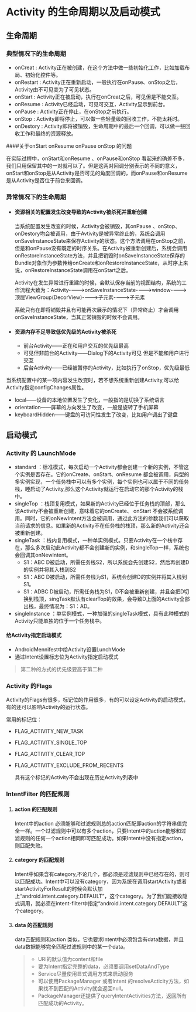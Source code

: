 # Activity 的生命周期以及启动模式

## 生命周期

### 典型情况下的生命周期

- onCreat : Activity正在被创建，在这个方法中做一些初始化工作，比如加载布局、初始化控件等。
- onRestart : Activity正在重新启动，一般执行在onPause、onStop之后，Activity由不可见变为了可见状态。
- onStart : Activity正在被启动，执行在onCreat之后，可见但是不能交互。
- onResume : Activity已经启动，可见可交互，Activity显示到前台。
- onPause : Activity正在停止，在onStop之前执行。
- onStop : Activity即将停止，可以做一些轻量级的回收工作，不能太耗时。
- onDestory : Activity即将被销毁，生命周期中的最后一个回调，可以做一些回收工作和最终的资源释放。


####关于onStart   onResume  onPause  onStop  的问题

在实际过程中，onStart和onResume 、onPause和onStop  看起来的确差不多，我们只用保留其中的一对就可以了。但是这两对回调分别表示的不同的意义，onStart和onStop是从Activity是否可见的角度回调的，而onPause和onResume是从Activity是否位于前台来回调。

### 异常情况下的生命周期

- #### 资源相关的配置发生改变导致的Activity被杀死并重新创建

  当系统配置发生改变的时候，Activity会被销毁，其onPause 、onStop、onDestory均会被调用，由于Avtivity是被异常终止的，系统会调用onSaveInstanceState来保存Activity的状态。这个方法调用在onStop之前，但是和onPause没有既定的时序关系。在Activity被重新创建后，系统会调用onRestoreInstanceState方法，并且把销毁时onSaveInstanceState保存的Bundle对象作为参数传给onCreate和onRestoreInstanceState，从时序上来说，onRestoreInstanceState调用在onStart之后。

  Activity在发生异常进行重建的时候，会默认保存当前的视图结构，系统的工作流程大致为：Activity---->onSaveInstanceState---->window---->顶层ViewGroup(DecorView)---->子元素---->子元素

  系统只有在即将销毁并且有可能再次展示的情况下（异常终止）才会调用onSaveInstanceState，当其正常销毁的时候不会调用。

- #### 资源内存不足导致低优先级的Activity被杀死

  - 前台Activity——正在和用户交互的优先级最高
  - 可见但非前台的Activity——Dialog下的Activity可见 但是不能和用户进行交互
  - 后台Activity——已经被暂停的Activity，比如执行了onStop，优先级最低

当系统配置中的某一项内容发生改变时，若不想系统重新创建Activity,可以给Activity指定configChanges属性。

- local——设备的本地位置发生了变化，一般指的是切换了系统语言
- orientation——屏幕的方向发生了改变，一般是旋转了手机屏幕
- keyboardHidden——键盘的可访问性发生了改变，比如用户调出了键盘

## 启动模式

### Activity 的 LaunchMode

- standard ：标准模式，每次启动一个Activity都会创建一个新的实例，不管这个实例是否存在。它的onCreate、onStart、onResume 都会被调用，典型的多实例实现，一个任务栈中可以有多个实例，每个实例也可以属于不同的任务栈，睡启动了Activity,那么这个Activity就运行在启动它的那个Activity的栈中。
- singleTop ：栈顶复用模式，如果新的Activity已经位于任务栈的顶部，那么该Activity不会被重新创建，意味着它的onCreate、 onStart 不会被系统调用。同时，它的onNewIntent方法会被调用，通过此方法的参数我们可以获取当前请求的信息。如果新的Activity不在任务栈的栈顶，那么新的Activity还会被重新创建。
- singleTask ：栈内复用模式，一种单实例模式。只要Activity在一个栈中存在，那么多次启动此Activity都不会创建新的实例，和singleTop一样，系统也会回调其onNewIntent。
  - S1：ABC        D被启动，所需任务栈S2，所以系统会先创建S2，然后再创建D的实例并将其入栈到S2
  - S1：ABC        D被启动，所需任务栈为S1，系统会创建D的实例并将其入栈到S1。
  - S1：ADBC      D被启动，所需任务栈为S1，D不会被重新创建，并且会把D切换到栈顶，singTask默认有clearTop的效果，会导致D上面的Activity全部出栈，最终情况为：S1：AD。
- singleInstance ：单实例模式，一种加强的singleTask模式，具有此种模式的Activity只能单独的位于一个任务栈中。

#### 给Activity指定启动模式

- AndroidMennifest中给Activity设置LunchMode
- 通过Intent设置标志位为Activity指定启动模式

> 第二种的方式的优先级要高于第二种

### Activity 的Flags

Activity的Flags有很多，标记位的作用很多，有的可以设定Activity的启动模式，有的还可以影响Activity的运行状态。

常用的标记位：

- FLAG_ACTIVITY_NEW_TASK

- FLAG_ACTIVITY_SINGLE_TOP

- FLAG_ACTIVITY_CLEAR_TOP

- FLAG_ACTIVITY_EXCLUDE_FROM_RECENTS

  具有这个标记的Activity不会出现在历史Activity列表中

### IntentFilter 的匹配规则

1. #### action 的匹配规则

   Intent中的action 必须能够和过滤规则总的action匹配即action的字符串值完全一样。一个过滤规则中可以有多个action，只要Intent中的action能够和过滤规则的任何一个action相同即可匹配成功。如果Intent中没有指定action，则匹配失败。

2. #### category 的匹配规则

   Intent中如果含有category,不论几个，都必须是过滤规则中已经存在的，则可以匹配成功。Intent中可以没有category，因为系统在调用startActivity或者startActivityForResult的时候会默认加上“android.intent.category.DEFAULT”，这个category。为了我们能接收隐式调用，就必须在intent-filter中指定“android.intent.category.DEFAULT”这个category。

3. #### data 的匹配规则

   data匹配规则和action 类似，它也要求Intent中必须包含有data数据，并且data数据能够完全匹配过滤规则中的某一个data。

   > - URI的默认值为content和file
   > - 要为Intent指定完整的data，必须要调用setDataAndType
   > - Service尽量使用显式调用方式来启动服务
   > - 可以使用PackageManager 或者Intent 的resolveActicity方法，如果找不到匹配的Activity就会返回null。
   > - PackageManager还提供了queryIntentActivities方法，返回所有匹配成功的Activity。

